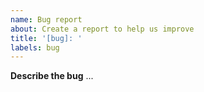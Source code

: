 ```yaml
---
name: Bug report
about: Create a report to help us improve
title: '[bug]: '
labels: bug
---
```


**Describe the bug**
...
